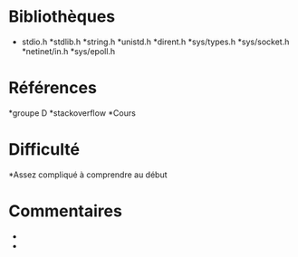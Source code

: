 # Bibliothèques
* stdio.h
*stdlib.h
*string.h
*unistd.h
*dirent.h
*sys/types.h
*sys/socket.h
*netinet/in.h
*sys/epoll.h

# Références
*groupe D
*stackoverflow
*Cours

# Difficulté
*Assez compliqué à comprendre au début

# Commentaires
* 
* 

